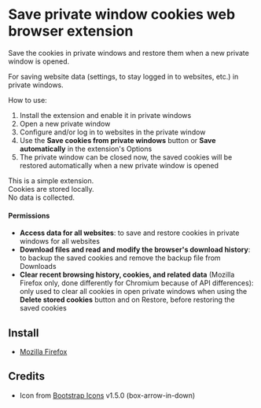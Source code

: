 # Save private window cookies web browser extension

Save the cookies in private windows and restore them when a new private window is opened.

For saving website data (settings, to stay logged in to websites, etc.) in private windows.

How to use:
1. Install the extension and enable it in private windows
2. Open a new private window
3. Configure and/or log in to websites in the private window
4. Use the **Save cookies from private windows** button or **Save automatically** in the extension's Options
5. The private window can be closed now, the saved cookies will be restored automatically when a new private window is opened

This is a simple extension.\
Cookies are stored locally.\
No data is collected.

#### Permissions
- **Access data for all websites**: to save and restore cookies in private windows for all websites
- **Download files and read and modify the browser's download history**: to backup the saved cookies and remove the backup file from Downloads
- **Clear recent browsing history, cookies, and related data** (Mozilla Firefox only, done differently for Chromium because of API differences): only used to clear all cookies in open private windows when using the **Delete stored cookies** button and on Restore, before restoring the saved cookies

## Install
- [Mozilla Firefox](https://addons.mozilla.org/en-US/firefox/addon/save-private-window-cookies/)

## Credits
- Icon from [Bootstrap Icons](https://icons.getbootstrap.com/) v1.5.0 (box-arrow-in-down)